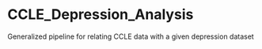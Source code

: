 # CCLE_Depression_Analysis
Generalized pipeline for relating CCLE data with a given depression dataset
